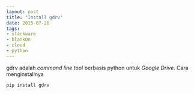 ```yaml
---
layout: post
title: "Install gdrv"
date: 2015-07-26
tags: 
- slackware
- blankOn
- cloud
- python
---
```

gdrv adalah _command line tool_ berbasis python untuk _Google Drive_. Cara menginstallnya
```
pip install gdrv
``` 
